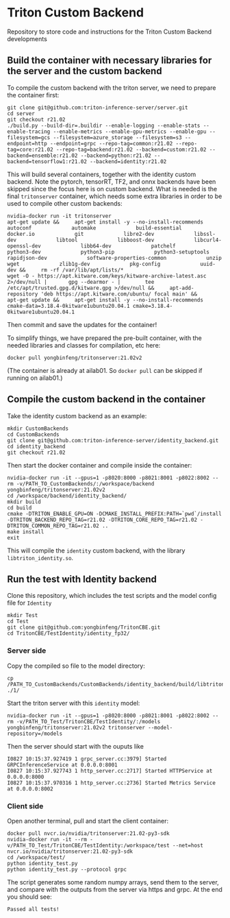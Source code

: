 # Triton Custom Backend

Repository to store code and instructions for the Triton Custom Backend developments

## Build the container with necessary libraries for the server and the custom backend

To compile the custom backend with the triton server, we need to prepare the container first:
```
git clone git@github.com:triton-inference-server/server.git
cd server
git checkout r21.02
./build.py --build-dir=.buildir --enable-logging --enable-stats --enable-tracing --enable-metrics --enable-gpu-metrics --enable-gpu --filesystem=gcs --filesystem=azure_storage --filesystem=s3 --endpoint=http --endpoint=grpc --repo-tag=common:r21.02 --repo-tag=core:r21.02 --repo-tag=backend:r21.02 --backend=custom:r21.02 --backend=ensemble:r21.02 --backend=python:r21.02 --backend=tensorflow1:r21.02 --backend=identity:r21.02
```

This will build several containers, together with the identity custom backend. Note the pytorch, tensorRT, TF2, and onnx backends have been skipped since the focus here is on custom backend. What is needed is the final `tritonserver` container, which needs some extra libraries in order to be used to compile other custom backends:
```
nvidia-docker run -it tritonserver
apt-get update &&     apt-get install -y --no-install-recommends             autoconf             automake             build-essential             docker.io             git             libre2-dev             libssl-dev             libtool             libboost-dev             libcurl4-openssl-dev             libb64-dev             patchelf             python3-dev             python3-pip             python3-setuptools             rapidjson-dev             software-properties-common             unzip             wget             zlib1g-dev             pkg-config             uuid-dev &&     rm -rf /var/lib/apt/lists/*
wget -O - https://apt.kitware.com/keys/kitware-archive-latest.asc 2>/dev/null |       gpg --dearmor - |        tee /etc/apt/trusted.gpg.d/kitware.gpg >/dev/null &&     apt-add-repository 'deb https://apt.kitware.com/ubuntu/ focal main' &&     apt-get update &&     apt-get install -y --no-install-recommends       cmake-data=3.18.4-0kitware1ubuntu20.04.1 cmake=3.18.4-0kitware1ubuntu20.04.1
```
Then commit and save the updates for the container!


To simplify things, we have prepared the pre-built container, with the needed libraries and classes for compilation, etc here:
```
docker pull yongbinfeng/tritonserver:21.02v2
```

(The container is already at ailab01. So `docker pull` can be skipped if running on ailab01.)

## Compile the custom backend in the container

Take the identity custom backend as an example: 
```
mkdir CustomBackends
cd CustomBackends
git clone git@github.com:triton-inference-server/identity_backend.git
cd identity_backend
git checkout r21.02
```

Then start the docker container and compile inside the container:
```
nvidia-docker run -it --gpus=1 -p8020:8000 -p8021:8001 -p8022:8002 --rm -v/PATH_TO_CustomBackends/:/workspace/backend yongbinfeng/tritonserver:21.02v2
cd /workspace/backend/identity_backend/
mkdir build
cd build
cmake -DTRITON_ENABLE_GPU=ON -DCMAKE_INSTALL_PREFIX:PATH=`pwd`/install -DTRITON_BACKEND_REPO_TAG=r21.02 -DTRITON_CORE_REPO_TAG=r21.02 -DTRITON_COMMON_REPO_TAG=r21.02 ..
make install
exit
```

This will compile the `identity` custom backend, with the library `libtriton_identity.so`.

## Run the test with Identity backend

Clone this repository, which includes the test scripts and the model config file for `Identity`
```
mkdir Test
cd Test
git clone git@github.com:yongbinfeng/TritonCBE.git
cd TritonCBE/TestIdentity/identity_fp32/
```

### Server side
Copy the compiled so file to the model directory:
```
cp /PATH_TO_CustomBackends/CustomBackends/identity_backend/build/libtriton_identity.so ./1/
```
Start the triton server with this `identity` model:
```
nvidia-docker run -it --gpus=1 -p8020:8000 -p8021:8001 -p8022:8002 --rm -v/PATH_TO_Test/TritonCBE/TestIdentity/:/models yongbinfeng/tritonserver:21.02v2 tritonserver --model-repository=/models
```
Then the server should start with the ouputs like
```
I0827 10:15:37.927419 1 grpc_server.cc:3979] Started GRPCInferenceService at 0.0.0.0:8001
I0827 10:15:37.927743 1 http_server.cc:2717] Started HTTPService at 0.0.0.0:8000
I0827 10:15:37.970316 1 http_server.cc:2736] Started Metrics Service at 0.0.0.0:8002
```

### Client side
Open another terminal, pull and start the client container:
```
docker pull nvcr.io/nvidia/tritonserver:21.02-py3-sdk
nvidia-docker run -it --rm -v/PATH_TO_Test/TritonCBE/TestIdentity:/workspace/test --net=host nvcr.io/nvidia/tritonserver:21.02-py3-sdk
cd /workspace/test/
python identity_test.py
python identity_test.py --protocol grpc
```

The script generates some random numpy arrays, send them to the server, and compare with the outputs from the server via https and grpc. At the end you should see:
```
Passed all tests!
```

